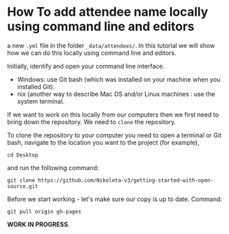 # How To add attendee name locally using command line and editors

a new `.yml` file in
the folder `_data/attendees/`. In this tutorial we will show how we can do this locally using command line and editors.

Initially, identify and open your command line interface.

- Windows: use Git bash (which was installed on your machine when you installed
  Git).
- nix (another way to describe Mac OS and/or Linux machines : use the system
  terminal.


If we want to work on this locally from our computers then we first need to
bring down the repository. We need to `clone` the repository.

To clone the repository to your computer you need to open a terminal or Git
bash, navigate to the location you want to the project (for example),

```
cd Desktop
```

and run the following command:

```
git clone https://github.com/Nikoleta-v3/getting-started-with-open-source.git
```

Before we start working - let's make sure our copy is up to date. Command:

```
git pull origin gh-pages
```

**WORK IN PROGRESS**.


